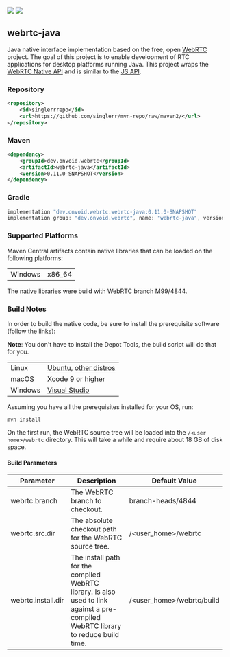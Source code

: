 [![](https://github.com/devopvoid/webrtc-java/actions/workflows/build.yml/badge.svg)](https://github.com/devopvoid/webrtc-java/actions/workflows/build.yml)
[![](https://img.shields.io/maven-central/v/dev.onvoid.webrtc/webrtc-java.svg?label=Maven%20Central&logo=apache-maven)](https://search.maven.org/search?q=g:%22dev.onvoid.webrtc%22%20AND%20a:%22webrtc-java%22)

## webrtc-java

Java native interface implementation based on the free, open [WebRTC](https://webrtc.org) project. The goal of this project is to enable development of RTC applications for desktop platforms running Java. This project wraps the [WebRTC Native API](https://webrtc.github.io/webrtc-org/native-code/native-apis) and is similar to the [JS API](https://w3c.github.io/webrtc-pc).

### Repository

```xml
<repository>
    <id>singlerrrepo</id>
    <url>https://github.com/singlerr/mvn-repo/raw/maven2/</url>
</repository>
```

### Maven

```xml
<dependency>
    <groupId>dev.onvoid.webrtc</groupId>
    <artifactId>webrtc-java</artifactId>
    <version>0.11.0-SNAPSHOT</version>
</dependency>
```

### Gradle

```groovy
implementation "dev.onvoid.webrtc:webrtc-java:0.11.0-SNAPSHOT"
implementation group: "dev.onvoid.webrtc", name: "webrtc-java", version: "0.11.0-SNAPSHOT", classifier: "windows-x86_64"
```

### Supported Platforms
Maven Central artifacts contain native libraries that can be loaded on the following platforms:

<table>

[//]: # (  <tr>)

[//]: # (    <td>Linux</td>)

[//]: # (    <td>x86_64, arm64, arm32</td>)

[//]: # (  </tr>)

[//]: # (  <tr>)

[//]: # (    <td>macOS</td>)

[//]: # (    <td>x86_64, arm64</td>)

[//]: # (  </tr>)
  <tr>
    <td>Windows</td>
    <td>x86_64</td>
  </tr>
</table>

The native libraries were build with WebRTC branch M99/4844.

### Build Notes

In order to build the native code, be sure to install the prerequisite software (follow the links):

**Note**: You don't have to install the Depot Tools, the build script will do that for you.

<table>
  <tr>
    <td>Linux</td>
    <td><a href="https://chromium.googlesource.com/chromium/src/+/master/docs/linux/build_instructions.md#system-requirements">Ubuntu</a>, <a href="https://chromium.googlesource.com/chromium/src/+/master/docs/linux/build_instructions.md#Notes-for-other-distros">other distros</a></td>
  </tr>
  <tr>
    <td>macOS</td>
    <td>Xcode 9 or higher</td>
  </tr>
  <tr>
    <td>Windows</td>
    <td><a href="https://chromium.googlesource.com/chromium/src/+/master/docs/windows_build_instructions.md#visual-studio">Visual Studio</a></td>
  </tr>
</table>

Assuming you have all the prerequisites installed for your OS, run:

```
mvn install
```

On the first run, the WebRTC source tree will be loaded into the `/<user home>/webrtc` directory. This will take a while and require about 18 GB of disk space.

#### Build Parameters

| Parameter          | Description                                            | Default Value               |
| ------------------ | ------------------------------------------------------ |-----------------------------|
| webrtc.branch      | The WebRTC branch to checkout.                         | branch-heads/4844           |
| webrtc.src.dir     | The absolute checkout path for the WebRTC source tree. | /\<user_home\>/webrtc       |
| webrtc.install.dir | The install path for the compiled WebRTC library. Is also used to link against a pre-compiled WebRTC library to reduce build time. | /\<user_home\>/webrtc/build |
